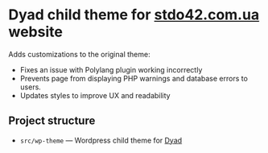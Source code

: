 # Dyad child theme for [stdo42.com.ua](https://web.archive.org/web/20201130053759/http://www.dm.org.ua/) website

Adds customizations to the original theme:

- Fixes an issue with Polylang plugin working incorrectly
- Prevents page from displaying PHP warnings and database errors to users.
- Updates styles to improve UX and readability

## Project structure

- `src/wp-theme` — Wordpress child theme for [Dyad](https://wordpress.org/themes/dyad/)
